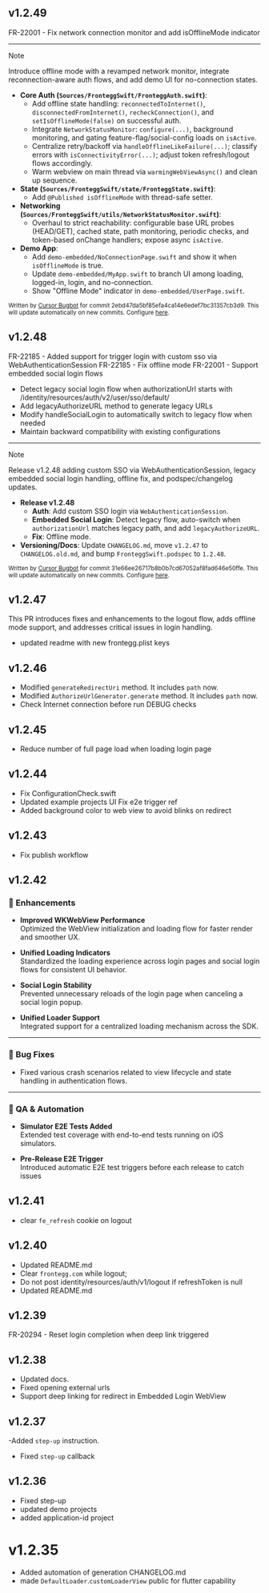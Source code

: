 ## v1.2.49
FR-22001 - Fix network connection monitor and add isOfflineMode indicator

<!-- CURSOR_SUMMARY -->
---

> [!NOTE]
> Introduce offline mode with a revamped network monitor, integrate reconnection-aware auth flows, and add demo UI for no-connection states.
> 
> - **Core Auth (`Sources/FronteggSwift/FronteggAuth.swift`)**:
>   - Add offline state handling: `reconnectedToInternet()`, `disconnectedFromInternet()`, `recheckConnection()`, and `setIsOfflineMode(false)` on successful auth.
>   - Integrate `NetworkStatusMonitor`: `configure(...)`, background monitoring, and gating feature-flag/social-config loads on `isActive`.
>   - Centralize retry/backoff via `handleOfflineLikeFailure(...)`; classify errors with `isConnectivityError(...)`; adjust token refresh/logout flows accordingly.
>   - Warm webview on main thread via `warmingWebViewAsync()` and clean up sequence.
> - **State (`Sources/FronteggSwift/state/FronteggState.swift`)**:
>   - Add `@Published isOfflineMode` with thread-safe setter.
> - **Networking (`Sources/FronteggSwift/utils/NetworkStatusMonitor.swift`)**:
>   - Overhaul to strict reachability: configurable base URL probes (HEAD/GET), cached state, path monitoring, periodic checks, and token-based onChange handlers; expose async `isActive`.
> - **Demo App**:
>   - Add `demo-embedded/NoConnectionPage.swift` and show it when `isOfflineMode` is true.
>   - Update `demo-embedded/MyApp.swift` to branch UI among loading, logged-in, login, and no-connection.
>   - Show "Offline Mode" indicator in `demo-embedded/UserPage.swift`.
> 
> <sup>Written by [Cursor Bugbot](https://cursor.com/dashboard?tab=bugbot) for commit 2ebd47da5bf85efa4ca14e6edef7bc31357cb3d9. This will update automatically on new commits. Configure [here](https://cursor.com/dashboard?tab=bugbot).</sup>
<!-- /CURSOR_SUMMARY -->

## v1.2.48
FR-22185 - Added support for trigger login with custom sso via WebAuthenticationSession
FR-22185 - Fix offline mode
FR-22001 - Support embedded social login flows
- Detect legacy social login flow when authorizationUrl starts with /identity/resources/auth/v2/user/sso/default/
- Add legacyAuthorizeURL method to generate legacy URLs
- Modify handleSocialLogin to automatically switch to legacy flow when needed
- Maintain backward compatibility with existing configurations

<!-- CURSOR_SUMMARY -->
---

> [!NOTE]
> Release v1.2.48 adding custom SSO via WebAuthenticationSession, legacy embedded social login handling, offline fix, and podspec/changelog updates.
> 
> - **Release v1.2.48**
>   - **Auth**: Add custom SSO login via `WebAuthenticationSession`.
>   - **Embedded Social Login**: Detect legacy flow, auto-switch when `authorizationUrl` matches legacy path, and add `legacyAuthorizeURL`.
>   - **Fix**: Offline mode.
> - **Versioning/Docs**: Update `CHANGELOG.md`, move `v1.2.47` to `CHANGELOG.old.md`, and bump `FronteggSwift.podspec` to `1.2.48`.
> 
> <sup>Written by [Cursor Bugbot](https://cursor.com/dashboard?tab=bugbot) for commit 31e66ee26717b8b0b7cd67052af8fad646e50ffe. This will update automatically on new commits. Configure [here](https://cursor.com/dashboard?tab=bugbot).</sup>
<!-- /CURSOR_SUMMARY -->

## v1.2.47
This PR introduces fixes and enhancements to the logout flow, adds offline mode support, and addresses critical issues in login handling.
- updated readme with new frontegg.plist keys

## v1.2.46
- Modified `generateRedirectUri` method. It includes `path` now.
- Modified `AuthorizeUrlGenerator.generate` method.  It includes `path` now.
- Check Internet connection before run DEBUG checks

## v1.2.45
- Reduce number of full page load when loading login page

## v1.2.44
- Fix ConfigurationCheck.swift
- Updated example projects UI
Fix e2e trigger ref
- Added background color to web view to avoid blinks on redirect 

## v1.2.43
- Fix publish workflow

## v1.2.42
### 🔧 Enhancements
- **Improved WKWebView Performance**  
  Optimized the WebView initialization and loading flow for faster render and smoother UX.

- **Unified Loading Indicators**  
  Standardized the loading experience across login pages and social login flows for consistent UI behavior.

- **Social Login Stability**  
  Prevented unnecessary reloads of the login page when canceling a social login popup.

- **Unified Loader Support**  
  Integrated support for a centralized loading mechanism across the SDK.

---

### 🐞 Bug Fixes
- Fixed various crash scenarios related to view lifecycle and state handling in authentication flows.

---

### 🧪 QA & Automation
- **Simulator E2E Tests Added**  
  Extended test coverage with end-to-end tests running on iOS simulators.

- **Pre-Release E2E Trigger**  
  Introduced automatic E2E test triggers before each release to catch issues

## v1.2.41
- clear `fe_refresh` cookie on logout 

## v1.2.40
- Updated README.md
- Clear `frontegg.com` while logout;
- Do not post identity/resources/auth/v1/logout if refreshToken is null
- Updated README.md

## v1.2.39
FR-20294 - Reset login completion when deep link triggered

## v1.2.38
- Updated docs.
- Fixed opening external urls
- Support deep linking for redirect in Embedded Login WebView

## v1.2.37
-Added `step-up` instruction.
- Fixed `step-up` callback

## v1.2.36
- Fixed step-up
- updated demo projects
- added application-id project

# v1.2.35
- Added automation of generation CHANGELOG.md
- made `DefaultLoader`.`customLoaderView` public for flutter capability
